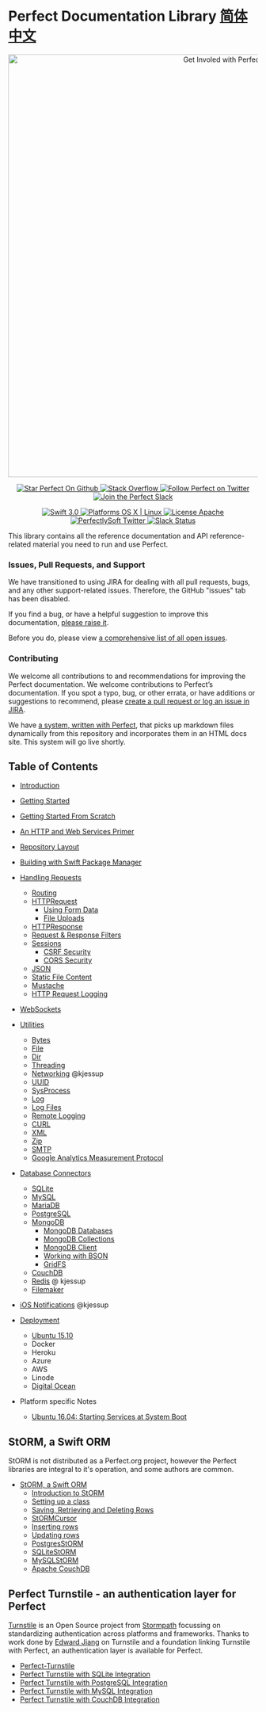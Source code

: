 # Perfect Documentation Library [简体中文](README.zh_CN.md)

<p align="center">
    <a href="http://perfect.org/get-involved.html" target="_blank">
        <img src="http://perfect.org/assets/github/perfect_github_2_0_0.jpg" alt="Get Involed with Perfect!" width="854" />
    </a>
</p>

<p align="center">
    <a href="https://github.com/PerfectlySoft/Perfect" target="_blank">
        <img src="http://www.perfect.org/github/Perfect_GH_button_1_Star.jpg" alt="Star Perfect On Github" />
    </a>  
    <a href="http://stackoverflow.com/questions/tagged/perfect" target="_blank">
        <img src="http://www.perfect.org/github/perfect_gh_button_2_SO.jpg" alt="Stack Overflow" />
    </a>  
    <a href="https://twitter.com/perfectlysoft" target="_blank">
        <img src="http://www.perfect.org/github/Perfect_GH_button_3_twit.jpg" alt="Follow Perfect on Twitter" />
    </a>  
    <a href="http://perfect.ly" target="_blank">
        <img src="http://www.perfect.org/github/Perfect_GH_button_4_slack.jpg" alt="Join the Perfect Slack" />
    </a>
</p>

<p align="center">
    <a href="https://developer.apple.com/swift/" target="_blank">
        <img src="https://img.shields.io/badge/Swift-3.0-orange.svg?style=flat" alt="Swift 3.0">
    </a>
    <a href="https://developer.apple.com/swift/" target="_blank">
        <img src="https://img.shields.io/badge/Platforms-OS%20X%20%7C%20Linux%20-lightgray.svg?style=flat" alt="Platforms OS X | Linux">
    </a>
    <a href="http://perfect.org/licensing.html" target="_blank">
        <img src="https://img.shields.io/badge/License-Apache-lightgrey.svg?style=flat" alt="License Apache">
    </a>
    <a href="http://twitter.com/PerfectlySoft" target="_blank">
        <img src="https://img.shields.io/badge/Twitter-@PerfectlySoft-blue.svg?style=flat" alt="PerfectlySoft Twitter">
    </a>
    <a href="http://perfect.ly" target="_blank">
        <img src="http://perfect.ly/badge.svg" alt="Slack Status">
    </a>
</p>

This library contains all the reference documentation and API reference-related material you need to run and use Perfect.

### Issues, Pull Requests, and Support

We have transitioned to using JIRA for dealing with all pull requests, bugs, and any other support-related issues. Therefore, the GitHub "issues" tab has been disabled.

If you find a bug, or have a helpful suggestion to improve this documentation, [please raise it](http://jira.perfect.org:8080/servicedesk/customer/portal/1).

Before you do, please view [a comprehensive list of all open issues](http://jira.perfect.org:8080/projects/ISS/issues).

### Contributing

We welcome all contributions to and recommendations for improving the Perfect documentation. We welcome contributions to Perfect’s documentation. If you spot a typo, bug, or other errata, or have additions or suggestions to recommend, please [create a pull request or log an issue in JIRA](http://jira.perfect.org:8080/servicedesk/customer/portal/1/user/login?destination=portal%2F1).

We have [a system, written with Perfect](https://github.com/PerfectlySoft/PerfectDocGenerator), that picks up markdown files dynamically from this repository and incorporates them in an HTML docs site. This system will go live shortly.

## Table of Contents

* [Introduction](https://github.com/PerfectlySoft/PerfectDocs/blob/master/guide/introduction.md)
* [Getting Started](https://github.com/PerfectlySoft/PerfectDocs/blob/master/guide/gettingStarted.md)
* [Getting Started From Scratch](https://github.com/PerfectlySoft/PerfectDocs/blob/master/guide/gettingStartedFromScratch.md)
* [An HTTP and Web Services Primer](https://github.com/PerfectlySoft/PerfectDocs/blob/master/guide/WebServicesPrimer.md)
* [Repository Layout](https://github.com/PerfectlySoft/PerfectDocs/blob/master/guide/repositoryLayout.md)
* [Building with Swift Package Manager](https://github.com/PerfectlySoft/PerfectDocs/blob/master/guide/buildingWithSPM.md)
* [Handling Requests](https://github.com/PerfectlySoft/PerfectDocs/blob/master/guide/handlingRequests.md)
	* [Routing](https://github.com/PerfectlySoft/PerfectDocs/blob/master/guide/routing.md)
	* [HTTPRequest](https://github.com/PerfectlySoft/PerfectDocs/blob/master/guide/HTTPRequest.md)
	 	* [Using Form Data](https://github.com/PerfectlySoft/PerfectDocs/blob/master/guide/formData.md)
		* [File Uploads](https://github.com/PerfectlySoft/PerfectDocs/blob/master/guide/fileUploads.md)
	* [HTTPResponse](https://github.com/PerfectlySoft/PerfectDocs/blob/master/guide/HTTPResponse.md)
	* [Request &amp; Response Filters](https://github.com/PerfectlySoft/PerfectDocs/blob/master/guide/filters.md)
	* [Sessions](https://github.com/PerfectlySoft/PerfectDocs/blob/master/guide/sessions.md)
		* [CSRF Security](https://github.com/PerfectlySoft/PerfectDocs/blob/master/guide/csrf.md)
		* [CORS Security](https://github.com/PerfectlySoft/PerfectDocs/blob/master/guide/cors.md)
	* [JSON](https://github.com/PerfectlySoft/PerfectDocs/blob/master/guide/JSON.md)
	* [Static File Content](https://github.com/PerfectlySoft/PerfectDocs/blob/master/guide/staticFileContent.md)
	* [Mustache](https://github.com/PerfectlySoft/PerfectDocs/blob/master/guide/mustache.md)
	* [HTTP Request Logging](https://github.com/PerfectlySoft/PerfectDocs/blob/master/guide/HTTPRequestLogging.md)
* [WebSockets](https://github.com/PerfectlySoft/PerfectDocs/blob/master/guide/webSockets.md)
* [Utilities](https://github.com/PerfectlySoft/PerfectDocs/blob/master/guide/utilities.md)
	* [Bytes](https://github.com/PerfectlySoft/PerfectDocs/blob/master/guide/bytes.md)
	* [File](https://github.com/PerfectlySoft/PerfectDocs/blob/master/guide/file.md)
	* [Dir](https://github.com/PerfectlySoft/PerfectDocs/blob/master/guide/dir.md)
	* [Threading](https://github.com/PerfectlySoft/PerfectDocs/blob/master/guide/thread.md)
	* [Networking](https://github.com/PerfectlySoft/PerfectDocs/blob/master/guide/net.md) @kjessup
	* [UUID](https://github.com/PerfectlySoft/PerfectDocs/blob/master/guide/UUID.md)
	* [SysProcess](https://github.com/PerfectlySoft/PerfectDocs/blob/master/guide/sysProcess.md)
	* [Log](https://github.com/PerfectlySoft/PerfectDocs/blob/master/guide/log.md)
	* [Log Files](https://github.com/PerfectlySoft/PerfectDocs/blob/master/guide/logFiles.md)
	* [Remote Logging](https://github.com/PerfectlySoft/PerfectDocs/blob/master/guide/logRemote.md)
	* [CURL](https://github.com/PerfectlySoft/PerfectDocs/blob/master/guide/cURL.md)
	* [XML](https://github.com/PerfectlySoft/PerfectDocs/blob/master/guide/xml.md)
	* [Zip](https://github.com/PerfectlySoft/PerfectDocs/blob/master/guide/zip.md)
	* [SMTP](https://github.com/PerfectlySoft/PerfectDocs/blob/master/guide/SMTP.md)
	* [Google Analytics Measurement Protocol](https://github.com/PerfectlySoft/PerfectDocs/blob/master/guide/GoogleAnalytics.md)

	
* [Database Connectors](https://github.com/PerfectlySoft/PerfectDocs/blob/master/guide/databaseConnectors.md)
	* [SQLite](https://github.com/PerfectlySoft/PerfectDocs/blob/master/guide/SQLite.md)
	* [MySQL](https://github.com/PerfectlySoft/PerfectDocs/blob/master/guide/MySQL.md)
	* [MariaDB](https://github.com/PerfectlySoft/PerfectDocs/blob/master/guide/MariaDB.md)
	* [PostgreSQL](https://github.com/PerfectlySoft/PerfectDocs/blob/master/guide/PostgreSQL.md)
	* [MongoDB](https://github.com/PerfectlySoft/PerfectDocs/blob/master/guide/MongoDB.md)
		* [MongoDB Databases](https://github.com/PerfectlySoft/PerfectDocs/blob/master/guide/MongoDB-Database.md)
		* [MongoDB Collections](https://github.com/PerfectlySoft/PerfectDocs/blob/master/guide/MongoDB-Collections.md)
		* [MongoDB Client](https://github.com/PerfectlySoft/PerfectDocs/blob/master/guide/MongoDB-Client.md)
		* [Working with BSON](https://github.com/PerfectlySoft/PerfectDocs/blob/master/guide/MongoDB-BSON.md)
		* [GridFS](https://github.com/PerfectlySoft/PerfectDocs/blob/master/guide/MongoDB-GridFS.md)
	* [CouchDB](https://github.com/PerfectlySoft/PerfectDocs/blob/master/guide/CouchDB.md)
	* [Redis](https://github.com/PerfectlySoft/PerfectDocs/blob/master/guide/Redis.md) @ kjessup
	* [Filemaker](https://github.com/PerfectlySoft/PerfectDocs/blob/master/guide/filemaker.md)
* [iOS Notifications](https://github.com/PerfectlySoft/PerfectDocs/blob/master/guide/iOSNotifications.md) @kjessup
* [Deployment](https://github.com/PerfectlySoft/PerfectDocs/blob/master/guide/deployment.md)
	* [Ubuntu 15.10](https://github.com/PerfectlySoft/PerfectDocs/blob/master/guide/deployment-Ubuntu1510.md)
	* Docker
	* Heroku
	* Azure
	* AWS
	* Linode
	* [Digital Ocean](https://github.com/PerfectlySoft/PerfectDocs/blob/master/guide/deployment-DigitalOcean.md)
* Platform specific Notes
	* [Ubuntu 16.04: Starting Services at System Boot](https://github.com/PerfectlySoft/PerfectDocs/blob/master/guide/starting-services.md)

## StORM, a Swift ORM

StORM is not distributed as a Perfect.org project, however the Perfect libraries are integral to it's operation, and some authors are common.
	
* [StORM, a Swift ORM](https://github.com/PerfectlySoft/PerfectDocs/blob/master/guide/StORM.md)
	* [Introduction to StORM](https://github.com/PerfectlySoft/PerfectDocs/blob/master/guide/StORM.md)
	* [Setting up a class](https://github.com/PerfectlySoft/PerfectDocs/blob/master/guide/StORM-Setting-up-a-class.md)
	* [Saving, Retrieving and Deleting Rows](https://github.com/PerfectlySoft/PerfectDocs/blob/master/guide/StORM-Saving-Retrieving-and-Deleting-Rows.md)
	* [StORMCursor](https://github.com/PerfectlySoft/PerfectDocs/blob/master/guide/StORM-Cursor.md)
	* [Inserting rows](https://github.com/PerfectlySoft/PerfectDocs/blob/master/guide/StORM-Insert.md)
	* [Updating rows](https://github.com/PerfectlySoft/PerfectDocs/blob/master/guide/StORM-Update.md)
	* [PostgresStORM](https://github.com/PerfectlySoft/PerfectDocs/blob/master/guide/StORM-PostgreSQL.md)
	* [SQLiteStORM](https://github.com/PerfectlySoft/PerfectDocs/blob/master/guide/StORM-SQLite.md)
	* [MySQLStORM](https://github.com/PerfectlySoft/PerfectDocs/blob/master/guide/StORM-MySQL.md)
	* [Apache CouchDB](https://github.com/PerfectlySoft/PerfectDocs/blob/master/guide/StORM-CouchDB.md)

## Perfect Turnstile - an authentication layer for Perfect

[Turnstile](https://github.com/stormpath/Turnstile) is an Open Source project from [Stormpath](https://github.com/stormpath) focussing on standardizing authentication across platforms and frameworks. Thanks to work done by [Edward Jiang](https://github.com/edjiang) on Turnstile and a foundation linking Turnstile with Perfect, an authentication layer is available for Perfect.

* [Perfect-Turnstile](https://github.com/PerfectlySoft/PerfectDocs/blob/master/guide/Turnstile.md)
* [Perfect Turnstile with SQLite Integration](https://github.com/PerfectlySoft/PerfectDocs/blob/master/guide/Turnstile.md)
* [Perfect Turnstile with PostgreSQL Integration](https://github.com/PerfectlySoft/PerfectDocs/blob/master/guide/Turnstile.md)
* [Perfect Turnstile with MySQL Integration](https://github.com/PerfectlySoft/PerfectDocs/blob/master/guide/Turnstile.md)
* [Perfect Turnstile with CouchDB Integration](https://github.com/PerfectlySoft/PerfectDocs/blob/master/guide/Turnstile.md)
